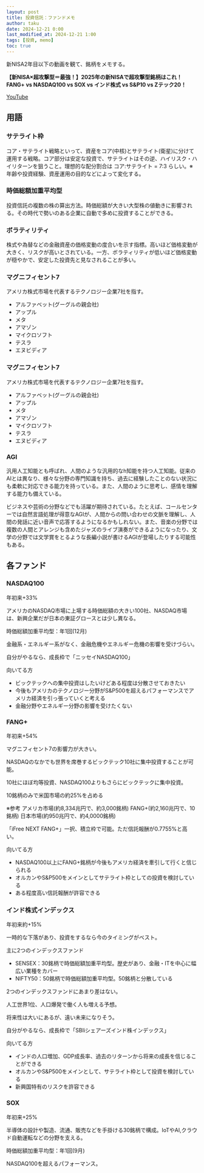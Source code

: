 ```yaml
---
layout: post
title: 投資信託：ファンドメモ
author: taku
date: 2024-12-21 0:00
last_modified_at: 2024-12-21 1:00
tags: [投資, memo]
toc: true
---
```


新NISA2年目以下の動画を観て、銘柄をメモする。

**【新NISA×超攻撃型＝最強！】2025年の新NISAで超攻撃型銘柄はこれ！FANG+ vs NASDAQ100 vs SOX vs インド株式 vs S&P10 vs Zテック20！**

<a href="https://www.youtube.com/watch?v=NlH37wx8Sps" target="_blank">YouTube</a>

## 用語

### サテライト枠

コア・サテライト戦略といって、資産をコア(中核)とサテライト(衛星)に分けて運用する戦略。コア部分は安定な投資で、サテライトはその逆、ハイリスク・ハイリターンを狙うこと。理想的な配分割合は コア:サテライト = 7:3 らしい。※年齢や投資経験、資産運用の目的などによって変化する。

### 時価総額加重平均型

投資信託の複数の株の算出方法。時価総額が大きい大型株の値動きに影響される。その時代で勢いのある企業に自動で多めに投資することができる。

### ボラティリティ

株式や為替などの金融資産の価格変動の度合いを示す指標。高いほど価格変動が大きく、リスクが高いとされている。一方、ボラティリティが低いほど価格変動が穏やかで、安定した投資先と見なされることが多い。

### マグニフィセント7

アメリカ株式市場を代表するテクノロジー企業7社を指す。
- アルファベット(グーグルの親会社)
- アップル
- メタ
- アマゾン
- マイクロソフト
- テスラ
- エヌビディア

### マグニフィセント7

アメリカ株式市場を代表するテクノロジー企業7社を指す。
- アルファベット(グーグルの親会社)
- アップル
- メタ
- アマゾン
- マイクロソフト
- テスラ
- エヌビディア

### AGI

汎用人工知能とも呼ばれ、人間のような汎用的なh知能を持つ人工知能。従来のAIとは異なり、様々な分野の専門知識を持ち、過去に経験したことのない状況にも柔軟に対応できる能力を持っている。また、人間のように思考し、感情を理解する能力も備えている。

ビジネスや芸術の分野などでも活躍が期待されている。たとえば、コールセンターでは自然言語処理が得意なAGIが、人間からの問い合わせの文脈を理解し、人間の発話に近い音声で応答するようになるかもしれない。また、音楽の分野では複数の人間とアレンジも含めたジャズのライブ演奏ができるようになったり、文学の分野では文学賞をとるような長編小説が書けるAGIが登場したりする可能性もある。

## 各ファンド

### NASDAQ100

年初来+33%

アメリカのNASDAQ市場に上場する時価総額の大きい100社、NASDAQ市場は、新興企業だが日本の東証グロースとは少し異なる。

時価総額加重平均型：年1回(12月)

金融系・エネルギー系がなく、金融危機やエネルギー危機の影響を受けづらい。

自分がやるなら、成長枠で「ニッセイNASDAQ100」

向いてる方
- ビックテックへの集中投資はしたいけどある程度は分散させておきたい
- 今後もアメリカのテクノロジー分野がS&P500を超えるパフォーマンスでアメリカ経済を引っ張っていくと考える
- 金融分野やエネルギー分野の影響を受けたくない

### FANG+

年初来+54%

マグニフィセント7の影響力が大きい。

NASDAQのなかでも世界を席巻するビックテック10社に集中投資することが可能。

10社にほぼ均等投資、NASDAQ100よりもさらにビックテックに集中投資。

10銘柄のみで米国市場の約25%を占める

※参考
アメリカ市場(約8,334兆円で、約3,000銘柄)
FANG+(約2,160兆円で、10銘柄)
日本市場(約950兆円で、約4,0000銘柄)

「iFree NEXT FANG+」一択、積立枠で可能。ただ信託報酬が0.7755%と高い。

向いてる方
- NASDAQ100以上にFANG+銘柄が今後もアメリカ経済を牽引して行くと信じられる
- オルカンやS&P500をメインとしてサテライト枠としての投資を検討している
- ある程度高い信託報酬が許容できる


### インド株式インデックス

年初来約+15%

一時的な下落があり、投資をするなら今のタイミングがベスト。

主に2つのインデックスファンド

- SENSEX：30銘柄で時価総額加重平均型。歴史があり、金融・ITを中心に幅広い業種をカバー
- NIFTY50：50銘柄で時価総額加重平均型。50銘柄と分散している

2つのインデックスファンドにあまり差はない。

人工世界1位、人口爆発で働く人も増える予想。

将来性は大いにあるが、遠い未来になりそう。

自分がやるなら、成長枠で「SBIiシェアーズインド株インデックス」

向いてる方
- インドの人口増加、GDP成長率、過去のリターンから将来の成長を信じることができる
- オルカンやS&P500をメインとして、サテライト枠として投資を検討している
- 新興国特有のリスクを許容できる

### SOX

年初来+25%

半導体の設計や製造、流通、販売などを手掛ける30銘柄で構成。IoTやAI,クラウド自動運転などの分野を支える。

時価総額加重平均型：年1回(9月)

NASDAQ100を超えるパフォーマンス。